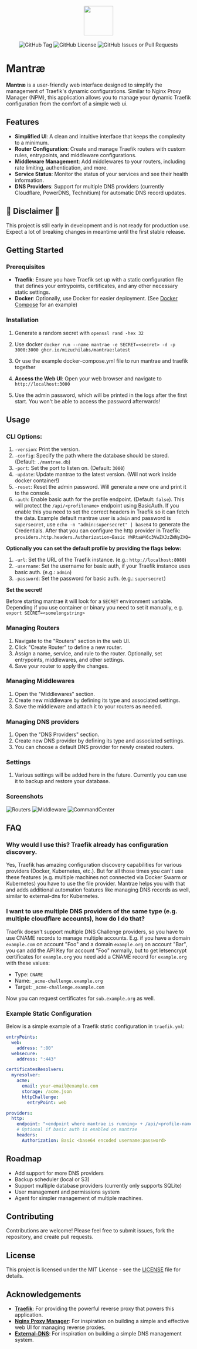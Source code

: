 <p align="center">
<img src="./web/src/lib/images/logo.svg" width="80">
<br><br>
<img alt="GitHub Tag" src="https://img.shields.io/github/v/tag/MizuchiLabs/mantrae?label=Version">
<img alt="GitHub License" src="https://img.shields.io/github/license/MizuchiLabs/mantrae">
<img alt="GitHub Issues or Pull Requests" src="https://img.shields.io/github/issues/MizuchiLabs/mantrae">
</p>

# Mantræ

**Mantræ** is a user-friendly web interface designed to simplify the management of Traefik's dynamic configurations. Similar to Nginx Proxy Manager (NPM), this application allows you to manage your dynamic Traefik configuration from the comfort of a simple web ui.

## Features

- **Simplified UI**: A clean and intuitive interface that keeps the complexity to a minimum.
- **Router Configuration**: Create and manage Traefik routers with custom rules, entrypoints, and middleware configurations.
- **Middleware Management**: Add middlewares to your routers, including rate limiting, authentication, and more.
- **Service Status**: Monitor the status of your services and see their health information.
- **DNS Providers**: Support for multiple DNS providers (currently Cloudflare, PowerDNS, Technitium) for automatic DNS record updates.

## 🚧 Disclaimer 🚧

This project is still early in development and is not ready for production use. Expect a lot of breaking changes in meantime until the first stable release.

## Getting Started

### Prerequisites

- **Traefik**: Ensure you have Traefik set up with a static configuration file that defines your entrypoints, certificates, and any other necessary static settings.
- **Docker**: Optionally, use Docker for easier deployment. (See [Docker Compose](#docker-compose) for an example)

### Installation

1. Generate a random secret with `openssl rand -hex 32`

1. Use docker `docker run --name mantrae -e SECRET=<secret> -d -p 3000:3000 ghcr.io/mizuchilabs/mantrae:latest`

1. Or use the example docker-compose.yml file to run mantrae and traefik together

1. **Access the Web UI**:
   Open your web browser and navigate to `http://localhost:3000`

1. Use the admin password, which will be printed in the logs after the first start. You won't be able to access the password afterwards!

## Usage

### CLI Options:

1. `-version`: Print the version.
1. `-config`: Specify the path where the database should be stored. (Default: `./mantrae.db`)
1. `-port`: Set the port to listen on. (Default: `3000`)
1. `-update`: Update mantrae to the latest version. (Will not work inside docker container!)
1. `-reset`: Reset the admin password. Will generate a new one and print it to the console.
1. `-auth`: Enable basic auth for the profile endpoint. (Default: `false`). This will protect the `/api/<profilename>` endpoint using BasicAuth. If you enable this you need to set the correct headers in Traefik so it can fetch the data. Example default mantrae user is `admin` and password is `supersecret`, use `echo -n "admin:supersecret" | base64` to generate the Credentials. After that you can configure the http provider in Traefik: `providers.http.headers.Authorization=Basic YWRtaW46c3VwZXJzZWNyZXQ=`

**Optionally you can set the default profile by providing the flags below:**

1. `-url`: Set the URL of the Traefik instance. (e.g.: `http://localhost:8080`)
1. `-username`: Set the username for basic auth, if your Traefik instance uses basic auth. (e.g.: `admin`)
1. `-password`: Set the password for basic auth. (e.g.: `supersecret`)

**Set the secret!**

Before starting mantrae it will look for a `SECRET` environment variable. Depending if you use container or binary you need to set it manually, e.g. `export SECRET=<somelongstring>`

### Managing Routers

1. Navigate to the "Routers" section in the web UI.
1. Click "Create Router" to define a new router.
1. Assign a name, service, and rule to the router. Optionally, set entrypoints, middlewares, and other settings.
1. Save your router to apply the changes.

### Managing Middlewares

1. Open the "Middlewares" section.
1. Create new middleware by defining its type and associated settings.
1. Save the middleware and attach it to your routers as needed.

### Managing DNS providers

1. Open the "DNS Providers" section.
1. Create new DNS provider by defining its type and associated settings.
1. You can choose a default DNS provider for newly created routers.

### Settings

1. Various settings will be added here in the future. Currently you can use it to backup and restore your database.

### Screenshots

![Routers](./.github/screenshots/routers.png "Routers")
![Middleware](./.github/screenshots/middlewares.png "Middleware")
![CommandCenter](./.github/screenshots/command_center.png "CommandCenter")

## FAQ

### Why would I use this? Traefik already has configuration discovery.

Yes, Traefik has amazing configuration discovery capabilities for various providers (Docker, Kubernetes, etc.). But for all those times you can't use these features (e.g. multiple machines not connected via Docker Swarm or Kubernetes) you have to use the file provider. Mantrae helps you with that and adds additional automation features like managing DNS records as well, similar to external-dns for Kubernetes.

### I want to use multiple DNS providers of the same type (e.g. multiple cloudflare accounts), how do I do that?

Traefik doesn't support multiple DNS Challenge providers, so you have to use CNAME records to manage multiple accounts.
E.g. if you have a domain `example.com` on account "Foo" and a domain `example.org` on account "Bar", you can add the API Key for account "Foo" normally, but to get letsencrypt certificates for `example.org` you need add a CNAME record for `example.org` with these values:

- Type: `CNAME`
- Name: `_acme-challenge.example.org`
- Target: `_acme-challenge.example.com`

Now you can request certificates for `sub.example.org` as well.

### Example Static Configuration

Below is a simple example of a Traefik static configuration in `traefik.yml`:

```yaml
entryPoints:
  web:
    address: ":80"
  websecure:
    address: ":443"

certificatesResolvers:
  myresolver:
    acme:
      email: your-email@example.com
      storage: /acme.json
      httpChallenge:
        entryPoint: web

providers:
  http:
    endpoint: "<endpoint where mantrae is running> + /api/<profile-name>"
    # Optional if basic auth is enabled on mantrae
    headers:
      Authorization: Basic <base64 encoded username:password>
```

## Roadmap

- Add support for more DNS providers
- Backup scheduler (local or S3)
- Support multiple database providers (currently only supports SQLite)
- User management and permissions system
- Agent for simpler management of multiple machines.

## Contributing

Contributions are welcome! Please feel free to submit issues, fork the repository, and create pull requests.

## License

This project is licensed under the MIT License - see the [LICENSE](LICENSE) file for details.

## Acknowledgements

- [**Traefik**](https://traefik.io/): For providing the powerful reverse proxy that powers this application.
- [**Nginx Proxy Manager**](https://github.com/NginxProxyManager/nginx-proxy-manager): For inspiration on building a simple and effective web UI for managing reverse proxies.
- [**External-DNS**](https://github.com/kubernetes-sigs/external-dns): For inspiration on building a simple DNS management system.
